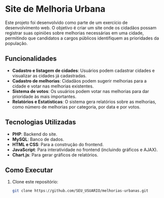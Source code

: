 # Site de Melhoria Urbana

Este projeto foi desenvolvido como parte de um exercício de desenvolvimento web. O objetivo é criar um site onde os cidadãos possam registrar suas opiniões sobre melhorias necessárias em uma cidade, permitindo que candidatos a cargos públicos identifiquem as prioridades da população.

## Funcionalidades

- **Cadastro e listagem de cidades**: Usuários podem cadastrar cidades e visualizar as cidades já cadastradas.
- **Cadastro de melhorias**: Cidadãos podem sugerir melhorias para a cidade e votar nas melhorias existentes.
- **Sistema de votos**: Os usuários podem votar nas melhorias para dar prioridade às mais importantes.
- **Relatórios e Estatísticas**: O sistema gera relatórios sobre as melhorias, como número de melhorias por categoria, por data e por votos.

## Tecnologias Utilizadas

- **PHP**: Backend do site.
- **MySQL**: Banco de dados.
- **HTML e CSS**: Para a construção do frontend.
- **JavaScript**: Para interatividade no frontend (incluindo gráficos e AJAX).
- **Chart.js**: Para gerar gráficos de relatórios.

## Como Executar

1. Clone este repositório:
   ```bash
   git clone https://github.com/SEU_USUARIO/melhorias-urbanas.git
